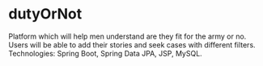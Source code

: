# dutyOrNot
Platform which will help men understand are they fit for the army or no.
Users will be able to add their stories and seek cases with different filters.
Technologies: Spring Boot, Spring Data JPA, JSP, MySQL.
